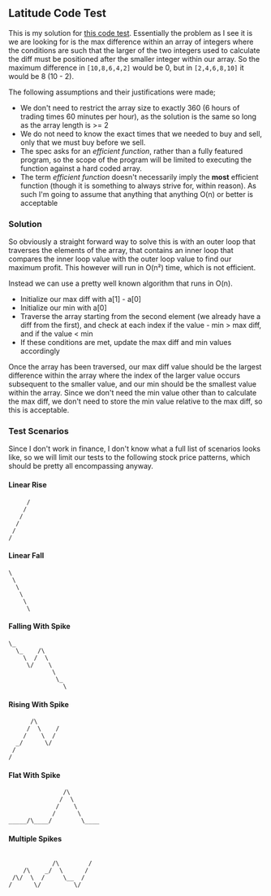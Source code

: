 ## Latitude Code Test

This is my solution for [this code test](https://gist.github.com/jonog/54e46b5b1200758d222e3c4cf61baaa6). Essentially the problem as I see it is we are looking for is the max difference within an array of integers where the conditions are such that the larger of the two integers used to calculate the diff must be positioned after the smaller integer within our array. So the maximum difference in `[10,8,6,4,2]` would be 0, but in `[2,4,6,8,10]` it would be 8 (10 - 2).

The following assumptions and their justifications were made;

* We don't need to restrict the array size to exactly 360 (6 hours of trading times 60 minutes per hour), as the solution is the same so long as the array length is >= 2
* We do not need to know the exact times that we needed to buy and sell, only that we must buy before we sell. 
* The spec asks for an *efficient function*, rather than a fully featured program, so the scope of the program will be limited to executing the function against a hard coded array.
* The term *efficient function* doesn't necessarily imply the **most** efficient function (though it is something to always strive for, within reason). As such I'm going to assume that anything that anything O(n) or better is acceptable

### Solution

So obviously a straight forward way to solve this is with an outer loop that traverses the elements of the array, that contains an inner loop that compares the inner loop value with the outer loop value to find our maximum profit. This however will run in O(n²) time, which is not efficient.

Instead we can use a pretty well known algorithm that runs in O(n). 
* Initialize our max diff with a[1] - a[0]
* Initialize our min with a[0]
* Traverse the array starting from the second element (we already have a diff from the first), and check at each index if the value - min > max diff, and if the value < min
* If these conditions are met, update the max diff and min values accordingly

Once the array has been traversed, our max diff value should be the largest difference within the array where the index of the larger value occurs subsequent to the smaller value, and our min should be the smallest value within the array. Since we don't need the min value other than to calculate the max diff, we don't need to store the min value relative to the max diff, so this is acceptable.

### Test Scenarios

Since I don't work in finance, I don't know what a full list of scenarios looks like, so we will limit our tests to the following stock price patterns, which should be pretty all encompassing anyway.

#### Linear Rise
```
     /
    /
   /
  /
 /
/
```

#### Linear Fall
```
\
 \
  \ 
   \
    \
     \
```

#### Falling With Spike
```
\_
  \_    /\
    \  /  \
     \/    \
            \
             \_
               \
```

#### Rising With Spike
```
      /\
     /  \    /
    /    \  /
  _/      \/
 /         
/
```

#### Flat With Spike
```
               /\
              /  \  
             /    \
            /      \
_____/\____/        \____
```

#### Multiple Spikes
```

            /\        /
    /\    _/  \      /
 /\/  \  /     \__  /
/      \/         \/
```